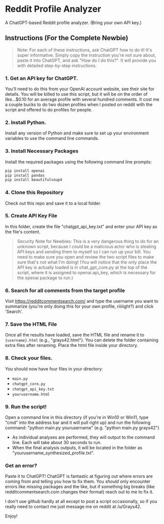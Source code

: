 # Reddit Profile Analyzer

A ChatGPT-based Reddit profile analyzer. (Bring your own API key.)

## Instructions (For the Complete Newbie)

> Note: For each of these instructions, ask ChatGPT how to do it! It's super informative. Simply copy the instruction you're not sure about, paste it into ChatGPT, and ask "How do I do this?". It will provide you with detailed step-by-step instructions.

### 1. Get an API key for ChatGPT.

You'll need to do this from your OpenAI account website, see their site for details. You will be billed to use this script, but it will be on the order of like...$0.10 for an average profile with several hundred comments. It cost me a couple bucks to do two dozen profiles when I posted on reddit with the script and offered to do profiles for people.

### 2. Install Python.

Install any version of Python and make sure to set up your environment variables to use the command line commands.

### 3. Install Necessary Packages

Install the required packages using the following command line prompts:
```sh
pip install openai
pip install pandas
pip install beautifulsoup4
```

### 4. Clone this Repository

Check out this repo and save it to a local folder.

### 5. Create API Key File

In this folder, create the file "chatgpt_api_key.txt" and enter your API key as the file's content.

> Security Note for Newbies: This is a very dangerous thing to do for an unknown script, because I *could* be a malicious actor who is stealing API keys and sending them to myself so I can run up your bill. You need to make sure you open and review the two script files to make sure that's not what I'm doing! (You will notice that the only place the API key is actually loaded is in chat_gpt_core.py at the top of the script, where it is assigned to openai.api_key, which is necessary for the openai package to run.)

### 6. Search for all comments from the target profile

Visit https://redditcommentsearch.com/ and type the username you want to summarize (you're only doing this for your own profile, riiiiight?) and click 'Search'.

### 7. Save the HTML File

Once all the results have loaded, save the HTML file and rename it to `{username}.html` (e.g., "grays42.html"). You can delete the folder containing extra files after renaming. Place the html file inside your directory.

### 8. Check your files.

 You should now have four files in your directory:
- `main.py`
- `chatgpt_core.py`
- `chatgpt_api_key.txt`
- `yourusername.html`

### 9. Run the script!

Open a command line in this directory (if you're in Win10 or Win11, type "cmd" into the address bar and it will pull right up) and run the following command: "python main.py yourusername" (e.g. "python main.py grays42")

- As individual analyses are performed, they will output to the command line. Each will take about 30 seconds to run.
- When the final analysis outputs, it will be located in the folder as "yourusername_synthesized_profile.txt".

### Get an error?

Paste it to ChatGPT! ChatGPT is fantastic at figuring out where errors are coming from and telling you how to fix them. You *should* only encounter errors like missing packages and the like, but if something big breaks (like redditcommentsearch.com changes their format) reach out to me to fix it.

I don't use github hardly at all except to post a script occasionally, so if you really need to contact me just message me on reddit at /u/Grays42.

Enjoy!
